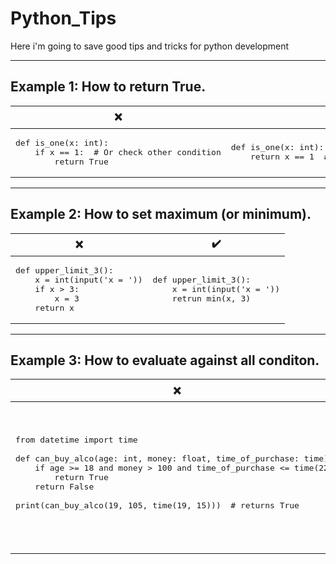 # Python_Tips
Here i'm going to save good tips and tricks for python development
<hr>

## Example 1: How to return True.
<table>
  <thead><tr><th>❌</th><th>✔️</th></tr></thead>
  <tbody>
    <tr>
      <td><pre class="python">def is_one(x: int):<br>    if x == 1:  # Or check other condition<br>        return True</pre></td>
      <td><pre class="python">def is_one(x: int):<br>    return x == 1  # Or return other condition</pre></td>
    </tr>
  </tbody>
</table>
<hr>

## Example 2: How to set maximum (or minimum).
<table>
  <thead><tr><th>❌</th><th>✔️</th></tr></thead>
  <tbody>
    <tr>
      <td><pre class="python">def upper_limit_3():<br>    x = int(input('x = '))<br>    if x > 3:<br>        x = 3<br>    return x</pre></td>
      <td><pre class="python">def upper_limit_3():<br>    x = int(input('x = '))<br>    retrun min(x, 3)</pre></td>
    </tr>
  </tbody>
</table>
<hr>

## Example 3: How to evaluate against all conditon.
<table>
  <thead><tr><th>❌</th><th>✔️</th></tr></thead>
  <tbody>
    <tr>
      <td>
        <pre class="python">
from datetime import time<br>
def can_buy_alco(age: int, money: float, time_of_purchase: time):
    if age >= 18 and money > 100 and time_of_purchase <= time(22):
        return True
    return False<br>
print(can_buy_alco(19, 105, time(19, 15)))  # returns True
        </pre>
      </td>
      <td>
        <pre class="python">
from datetime import time<br>
def can_buy_alco(age: int, money: float, time_of_purchase: time):
    conditions = [
        age >= 18,
        money > 100,
        time_of_purchase <= time(22)
    ]
    if all(conditions):
        return True
    return False<br>
print(can_buy_alco(15, 105, time(23, 15)))  # returns False
        </pre>
      </td>
    </tr>
  </tbody>
</table>
